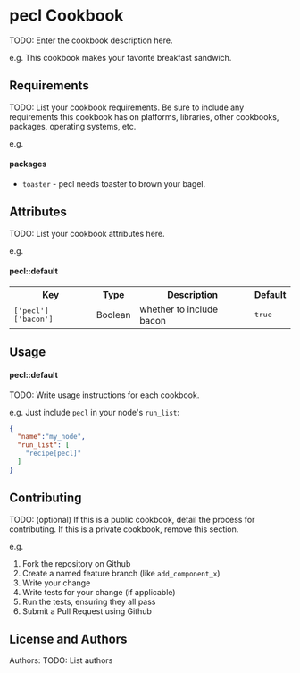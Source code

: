 pecl Cookbook
=============
TODO: Enter the cookbook description here.

e.g.
This cookbook makes your favorite breakfast sandwich.

Requirements
------------
TODO: List your cookbook requirements. Be sure to include any requirements this cookbook has on platforms, libraries, other cookbooks, packages, operating systems, etc.

e.g.
#### packages
- `toaster` - pecl needs toaster to brown your bagel.

Attributes
----------
TODO: List your cookbook attributes here.

e.g.
#### pecl::default
<table>
  <tr>
    <th>Key</th>
    <th>Type</th>
    <th>Description</th>
    <th>Default</th>
  </tr>
  <tr>
    <td><tt>['pecl']['bacon']</tt></td>
    <td>Boolean</td>
    <td>whether to include bacon</td>
    <td><tt>true</tt></td>
  </tr>
</table>

Usage
-----
#### pecl::default
TODO: Write usage instructions for each cookbook.

e.g.
Just include `pecl` in your node's `run_list`:

```json
{
  "name":"my_node",
  "run_list": [
    "recipe[pecl]"
  ]
}
```

Contributing
------------
TODO: (optional) If this is a public cookbook, detail the process for contributing. If this is a private cookbook, remove this section.

e.g.
1. Fork the repository on Github
2. Create a named feature branch (like `add_component_x`)
3. Write your change
4. Write tests for your change (if applicable)
5. Run the tests, ensuring they all pass
6. Submit a Pull Request using Github

License and Authors
-------------------
Authors: TODO: List authors
